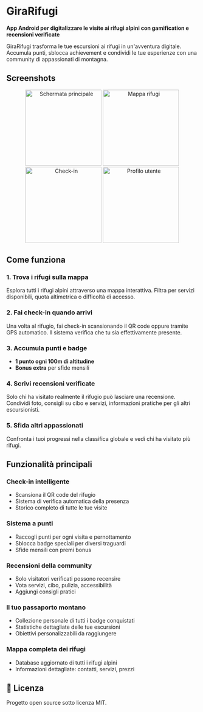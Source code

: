 # GiraRifugi 

**App Android per digitalizzare le visite ai rifugi alpini con gamification e recensioni verificate**

GiraRifugi trasforma le tue escursioni ai rifugi in un'avventura digitale. Accumula punti, sblocca achievement e condividi le tue esperienze con una community di appassionati di montagna.

## Screenshots

<div align="center">
  <img src="screenshots/home.png" width="200" alt="Schermata principale"/>
  <img src="screenshots/map.png" width="200" alt="Mappa rifugi"/>
  <img src="screenshots/checkin.png" width="200" alt="Check-in"/>
  <img src="screenshots/profile.png" width="200" alt="Profilo utente"/>
</div>

## Come funziona

### 1. **Trova i rifugi sulla mappa**
Esplora tutti i rifugi alpini attraverso una mappa interattiva. Filtra per servizi disponibili, quota altimetrica o difficoltà di accesso.

### 2. **Fai check-in quando arrivi**
Una volta al rifugio, fai check-in scansionando il QR code oppure tramite GPS automatico. Il sistema verifica che tu sia effettivamente presente.

### 3. **Accumula punti e badge**
- **1 punto ogni 100m di altitudine**
- **Bonus extra** per sfide mensili

### 4. **Scrivi recensioni verificate**
Solo chi ha visitato realmente il rifugio può lasciare una recensione. Condividi foto, consigli su cibo e servizi, informazioni pratiche per gli altri escursionisti.

### 5. **Sfida altri appassionati**
Confronta i tuoi progressi nella classifica globale e vedi chi ha visitato più rifugi.

## Funzionalità principali

### **Check-in intelligente**
- Scansiona il QR code del rifugio
- Sistema di verifica automatica della presenza
- Storico completo di tutte le tue visite

### **Sistema a punti**
- Raccogli punti per ogni visita e pernottamento  
- Sblocca badge speciali per diversi traguardi
- Sfide mensili con premi bonus

### **Recensioni della community**
- Solo visitatori verificati possono recensire
- Vota servizi, cibo, pulizia, accessibilità
- Aggiungi consigli pratici

### **Il tuo passaporto montano**
- Collezione personale di tutti i badge conquistati
- Statistiche dettagliate delle tue escursioni  
- Obiettivi personalizzabili da raggiungere

### **Mappa completa dei rifugi**
- Database aggiornato di tutti i rifugi alpini
- Informazioni dettagliate: contatti, servizi, prezzi

## 📄 Licenza

Progetto open source sotto licenza MIT.
